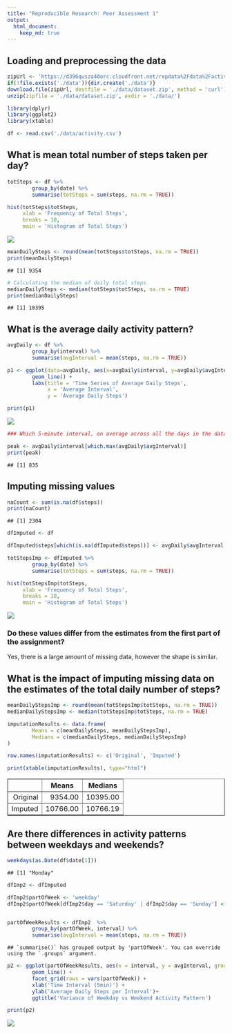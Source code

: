 ```yaml
---
title: "Reproducible Research: Peer Assessment 1"
output: 
  html_document:
    keep_md: true
---
```



## Loading and preprocessing the data


```r
zipUrl <- 'https://d396qusza40orc.cloudfront.net/repdata%2Fdata%2Factivity.zip'
if(!file.exists('./data')){dir.create('./data')}
download.file(zipUrl, destfile = './data/dataset.zip', method = 'curl')
unzip(zipfile = './data/dataset.zip', exdir = './data/')

library(dplyr)
library(ggplot2)
library(xtable)

df <- read.csv('./data/activity.csv')
```

## What is mean total number of steps taken per day?


```r
totSteps <- df %>%
        group_by(date) %>%
        summarise(totSteps = sum(steps, na.rm = TRUE))

hist(totSteps$totSteps,
     xlab = 'Frequency of Total Steps',
     breaks = 10,
     main = 'Histogram of Total Steps')
```

![](PA1_template_files/figure-html/unnamed-chunk-2-1.png)<!-- -->

```r
meanDailySteps <- round(mean(totSteps$totSteps, na.rm = TRUE))
print(meanDailySteps)
```

```
## [1] 9354
```

```r
# Calculating the median of daily total steps
medianDailySteps <- median(totSteps$totSteps, na.rm = TRUE)
print(medianDailySteps)
```

```
## [1] 10395
```


## What is the average daily activity pattern?


```r
avgDaily <- df %>%
        group_by(interval) %>%
        summarise(avgInterval = mean(steps, na.rm = TRUE))

p1 <- ggplot(data=avgDaily, aes(x=avgDaily$interval, y=avgDaily$avgInterval, group=1)) +
        geom_line() + 
        labs(title = 'Time Series of Average Daily Steps',
             x = 'Average Interval',
             y = 'Average Daily Steps')

print(p1)
```

![](PA1_template_files/figure-html/unnamed-chunk-3-1.png)<!-- -->


```r
### Which 5-minute interval, on average across all the days in the dataset, contains the maximum number of steps?

peak <- avgDaily$interval[which.max(avgDaily$avgInterval)]
print(peak) 
```

```
## [1] 835
```


## Imputing missing values

```r
naCount <- sum(is.na(df$steps))
print(naCount)
```

```
## [1] 2304
```

```r
dfImputed <- df

dfImputed$steps[which(is.na(dfImputed$steps))] <- avgDaily$avgInterval

totStepsImp <- dfImputed %>%
        group_by(date) %>%
        summarise(totSteps = sum(steps, na.rm = TRUE))

hist(totStepsImp$totSteps,
     xlab = 'Frequency of Total Steps',
     breaks = 10,
     main = 'Histogram of Total Steps')
```

![](PA1_template_files/figure-html/unnamed-chunk-5-1.png)<!-- -->


### Do these values differ from the estimates from the first part of the assignment? 

Yes, there is a large amount of missing data, however the shape is similar.

## What is the impact of imputing missing data on the estimates of the total daily number of steps?

```r
meanDailyStepsImp <- round(mean(totStepsImp$totSteps, na.rm = TRUE))
medianDailyStepsImp <- median(totStepsImp$totSteps, na.rm = TRUE)

imputationResults <- data.frame(
        Means = c(meanDailySteps, meanDailyStepsImp),
        Medians = c(medianDailySteps, medianDailyStepsImp)
)

row.names(imputationResults) <- c('Original', 'Imputed')

print(xtable(imputationResults), type="html")
```

<!-- html table generated in R 4.0.3 by xtable 1.8-4 package -->
<!-- Wed Feb 10 08:39:07 2021 -->
<table border=1>
<tr> <th>  </th> <th> Means </th> <th> Medians </th>  </tr>
  <tr> <td align="right"> Original </td> <td align="right"> 9354.00 </td> <td align="right"> 10395.00 </td> </tr>
  <tr> <td align="right"> Imputed </td> <td align="right"> 10766.00 </td> <td align="right"> 10766.19 </td> </tr>
   </table>

## Are there differences in activity patterns between weekdays and weekends?


```r
weekdays(as.Date(df$date[1]))
```

```
## [1] "Monday"
```

```r
dfImp2 <- dfImputed

dfImp2$partOfWeek <- 'weekday'
dfImp2$partOfWeek[dfImp2$day == 'Saturday' | dfImp2$day == 'Sunday'] <- 'weekend'


partOfWeekResults <- dfImp2  %>%
        group_by(partOfWeek, interval) %>%
        summarise(avgInterval = mean(steps, na.rm = TRUE))
```

```
## `summarise()` has grouped output by 'partOfWeek'. You can override using the `.groups` argument.
```

```r
p2 <- ggplot(partOfWeekResults, aes(x = interval, y = avgInterval, group = 1)) + 
        geom_line() +
        facet_grid(rows = vars(partOfWeek)) + 
        xlab('Time Interval (5min)') +
        ylab('Average Daily Steps per Interval')+
        ggtitle('Variance of Weekday vs Weekend Activity Pattern')

print(p2)
```

![](PA1_template_files/figure-html/unnamed-chunk-7-1.png)<!-- -->

